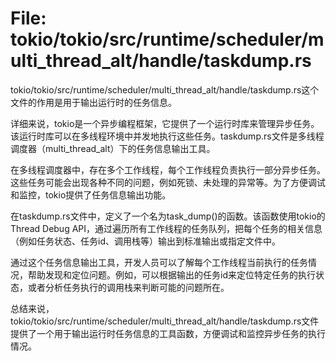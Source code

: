 # File: tokio/tokio/src/runtime/scheduler/multi_thread_alt/handle/taskdump.rs

tokio/tokio/src/runtime/scheduler/multi_thread_alt/handle/taskdump.rs这个文件的作用是用于输出运行时的任务信息。

详细来说，tokio是一个异步编程框架，它提供了一个运行时库来管理异步任务。该运行时库可以在多线程环境中并发地执行这些任务。taskdump.rs文件是多线程调度器（multi_thread_alt）下的任务信息输出工具。

在多线程调度器中，存在多个工作线程，每个工作线程负责执行一部分异步任务。这些任务可能会出现各种不同的问题，例如死锁、未处理的异常等。为了方便调试和监控，tokio提供了任务信息输出功能。

在taskdump.rs文件中，定义了一个名为task_dump()的函数。该函数使用tokio的Thread Debug API，通过遍历所有工作线程的任务队列，把每个任务的相关信息（例如任务状态、任务id、调用栈等）输出到标准输出或指定文件中。

通过这个任务信息输出工具，开发人员可以了解每个工作线程当前执行的任务情况，帮助发现和定位问题。例如，可以根据输出的任务id来定位特定任务的执行状态，或者分析任务执行的调用栈来判断可能的问题所在。

总结来说，tokio/tokio/src/runtime/scheduler/multi_thread_alt/handle/taskdump.rs文件提供了一个用于输出运行时任务信息的工具函数，方便调试和监控异步任务的执行情况。

